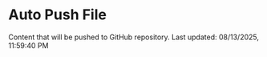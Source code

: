 # Auto Push File

Content that will be pushed to GitHub repository.
Last updated: 08/13/2025, 11:59:40 PM
